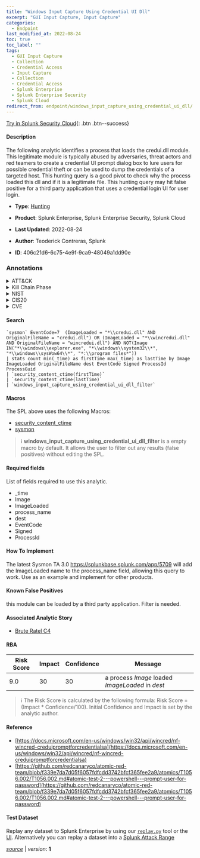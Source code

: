 ```yaml
---
title: "Windows Input Capture Using Credential UI Dll"
excerpt: "GUI Input Capture, Input Capture"
categories:
  - Endpoint
last_modified_at: 2022-08-24
toc: true
toc_label: ""
tags:
  - GUI Input Capture
  - Collection
  - Credential Access
  - Input Capture
  - Collection
  - Credential Access
  - Splunk Enterprise
  - Splunk Enterprise Security
  - Splunk Cloud
redirect_from: endpoint/windows_input_capture_using_credential_ui_dll/
---
```




[Try in Splunk Security Cloud](https://www.splunk.com/en_us/cyber-security.html){: .btn .btn--success}

#### Description

The following analytic identifies a process that loads the credui.dll module. This legitimate module is typically abused by adversaries, threat actors and red teamers to create a credential UI prompt dialog box to lure users for possible credential theft or can be used to dump the credentials of a targeted host. This hunting query is a good pivot to check why the process loaded this dll and if it is a legitimate file. This hunting query may hit false positive for a third party application that uses a credential login UI for user login.

- **Type**: [Hunting](https://github.com/splunk/security_content/wiki/Detection-Analytic-Types)
- **Product**: Splunk Enterprise, Splunk Enterprise Security, Splunk Cloud

- **Last Updated**: 2022-08-24
- **Author**: Teoderick Contreras, Splunk
- **ID**: 406c21d6-6c75-4e9f-9ca9-48049a1dd90e

### Annotations
<details>
  <summary>ATT&CK</summary>

<div markdown="1">

#### [ATT&CK](https://attack.mitre.org/)

| ID          | Technique   | Tactic         |
| ----------- | ----------- |--------------- |
| [T1056.002](https://attack.mitre.org/techniques/T1056/002/) | GUI Input Capture | Collection, Credential Access |

| [T1056](https://attack.mitre.org/techniques/T1056/) | Input Capture | Collection, Credential Access |

</div>
</details>


<details>
  <summary>Kill Chain Phase</summary>

<div markdown="1">

* Exploitation


</div>
</details>


<details>
  <summary>NIST</summary>

<div markdown="1">

* DE.AE



</div>
</details>

<details>
  <summary>CIS20</summary>

<div markdown="1">

* CIS 10



</div>
</details>

<details>
  <summary>CVE</summary>

<div markdown="1">


</div>
</details>


#### Search

```
`sysmon` EventCode=7  (ImageLoaded = "*\\credui.dll" AND OriginalFileName = "credui.dll") OR (ImageLoaded = "*\\wincredui.dll" AND OriginalFileName = "wincredui.dll") AND NOT(Image IN("*\\windows\\explorer.exe", "*\\windows\\system32\\*", "*\\windows\\sysWow64\\*", "*:\\program files*")) 
| stats count min(_time) as firstTime max(_time) as lastTime by Image ImageLoaded OriginalFileName dest EventCode Signed ProcessId ProcessGuid 
| `security_content_ctime(firstTime)` 
| `security_content_ctime(lastTime)` 
| `windows_input_capture_using_credential_ui_dll_filter`
```

#### Macros
The SPL above uses the following Macros:
* [security_content_ctime](https://github.com/splunk/security_content/blob/develop/macros/security_content_ctime.yml)
* [sysmon](https://github.com/splunk/security_content/blob/develop/macros/sysmon.yml)

> :information_source:
> **windows_input_capture_using_credential_ui_dll_filter** is a empty macro by default. It allows the user to filter out any results (false positives) without editing the SPL.



#### Required fields
List of fields required to use this analytic.
* _time
* Image
* ImageLoaded
* process_name
* dest
* EventCode
* Signed
* ProcessId



#### How To Implement
The latest Sysmon TA 3.0 https://splunkbase.splunk.com/app/5709 will add the ImageLoaded name to the process_name field, allowing this query to work. Use as an example and implement for other products.
#### Known False Positives
this module can be loaded by a third party application. Filter is needed.

#### Associated Analytic Story
* [Brute Ratel C4](/stories/brute_ratel_c4)




#### RBA

| Risk Score  | Impact      | Confidence   | Message      |
| ----------- | ----------- |--------------|--------------|
| 9.0 | 30 | 30 | a process $Image$ loaded $ImageLoaded$ in $dest$ |


> :information_source:
> The Risk Score is calculated by the following formula: Risk Score = (Impact * Confidence/100). Initial Confidence and Impact is set by the analytic author.


#### Reference

* [https://docs.microsoft.com/en-us/windows/win32/api/wincred/nf-wincred-creduipromptforcredentialsa](https://docs.microsoft.com/en-us/windows/win32/api/wincred/nf-wincred-creduipromptforcredentialsa)
* [https://github.com/redcanaryco/atomic-red-team/blob/f339e7da7d05f6057fdfcdd3742bfcf365fee2a9/atomics/T1056.002/T1056.002.md#atomic-test-2---powershell---prompt-user-for-password](https://github.com/redcanaryco/atomic-red-team/blob/f339e7da7d05f6057fdfcdd3742bfcf365fee2a9/atomics/T1056.002/T1056.002.md#atomic-test-2---powershell---prompt-user-for-password)



#### Test Dataset
Replay any dataset to Splunk Enterprise by using our [`replay.py`](https://github.com/splunk/attack_data#using-replaypy) tool or the [UI](https://github.com/splunk/attack_data#using-ui).
Alternatively you can replay a dataset into a [Splunk Attack Range](https://github.com/splunk/attack_range#replay-dumps-into-attack-range-splunk-server)




[*source*](https://github.com/splunk/security_content/tree/develop/detections/endpoint/windows_input_capture_using_credential_ui_dll.yml) \| *version*: **1**